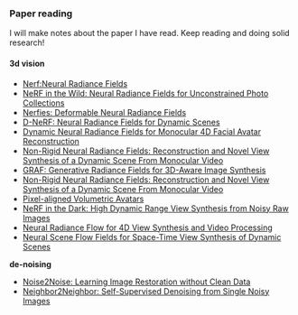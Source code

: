 ### Paper reading

I will make notes about the paper I have read. Keep reading and doing solid research!

#### 3d vision

- [Nerf:Neural Radiance Fields](vision3d/nerf.md)
- [NeRF in the Wild: Neural Radiance Fields for Unconstrained Photo Collections](vision3d/nerfw.md)
- [Nerfies: Deformable Neural Radiance Fields](vision3d/nerfies.md)
- [D-NeRF: Neural Radiance Fields for Dynamic Scenes](vision3d/D-nerf.md)
- [Dynamic Neural Radiance Fields for Monocular 4D Facial Avatar Reconstruction](vision3d/Dynamic-nerf.md)
- [Non-Rigid Neural Radiance Fields: Reconstruction and Novel View Synthesis of a Dynamic Scene From Monocular Video](vision3d/NonRigidNerf.md)
- [GRAF: Generative Radiance Fields for 3D-Aware Image Synthesis](vision3d/graf.md)
- [Non-Rigid Neural Radiance Fields: Reconstruction and Novel View Synthesis of a Dynamic Scene From Monocular Video](vision3d/giraffe.md)
- [Pixel-aligned Volumetric Avatars](vision3d/pva.md)
- [NeRF in the Dark: High Dynamic Range View Synthesis from Noisy Raw Images](vision3d/nerfdark.md)
- [Neural Radiance Flow for 4D View Synthesis and Video Processing](vision3d/nerflow.md)
- [Neural Scene Flow Fields for Space-Time View Synthesis of Dynamic Scenes](vision3d/nsff.md)

**de-noising**

- [Noise2Noise: Learning Image Restoration without Clean Data](denoise/noise2noise.md)
- [Neighbor2Neighbor: Self-Supervised Denoising from Single Noisy Images](denoise/neighbor2neighbor.md)

